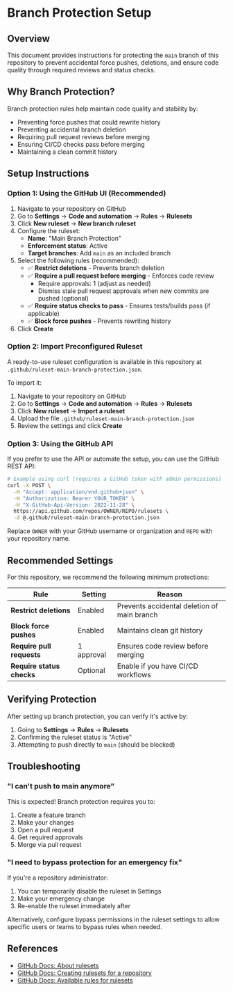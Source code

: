 # Branch Protection Setup

## Overview

This document provides instructions for protecting the `main` branch of this repository to prevent accidental force pushes, deletions, and ensure code quality through required reviews and status checks.

## Why Branch Protection?

Branch protection rules help maintain code quality and stability by:
- Preventing force pushes that could rewrite history
- Preventing accidental branch deletion
- Requiring pull request reviews before merging
- Ensuring CI/CD checks pass before merging
- Maintaining a clean commit history

## Setup Instructions

### Option 1: Using the GitHub UI (Recommended)

1. Navigate to your repository on GitHub
2. Go to **Settings** → **Code and automation** → **Rules** → **Rulesets**
3. Click **New ruleset** → **New branch ruleset**
4. Configure the ruleset:
   - **Name**: "Main Branch Protection"
   - **Enforcement status**: Active
   - **Target branches**: Add `main` as an included branch
5. Select the following rules (recommended):
   - ✅ **Restrict deletions** - Prevents branch deletion
   - ✅ **Require a pull request before merging** - Enforces code review
     - Require approvals: 1 (adjust as needed)
     - Dismiss stale pull request approvals when new commits are pushed (optional)
   - ✅ **Require status checks to pass** - Ensures tests/builds pass (if applicable)
   - ✅ **Block force pushes** - Prevents rewriting history
6. Click **Create**

### Option 2: Import Preconfigured Ruleset

A ready-to-use ruleset configuration is available in this repository at `.github/ruleset-main-branch-protection.json`.

To import it:

1. Navigate to your repository on GitHub
2. Go to **Settings** → **Code and automation** → **Rules** → **Rulesets**
3. Click **New ruleset** → **Import a ruleset**
4. Upload the file `.github/ruleset-main-branch-protection.json`
5. Review the settings and click **Create**

### Option 3: Using the GitHub API

If you prefer to use the API or automate the setup, you can use the GitHub REST API:

```bash
# Example using curl (requires a GitHub token with admin permissions)
curl -X POST \
  -H "Accept: application/vnd.github+json" \
  -H "Authorization: Bearer YOUR_TOKEN" \
  -H "X-GitHub-Api-Version: 2022-11-28" \
  https://api.github.com/repos/OWNER/REPO/rulesets \
  -d @.github/ruleset-main-branch-protection.json
```

Replace `OWNER` with your GitHub username or organization and `REPO` with your repository name.

## Recommended Settings

For this repository, we recommend the following minimum protections:

| Rule | Setting | Reason |
|------|---------|--------|
| **Restrict deletions** | Enabled | Prevents accidental deletion of main branch |
| **Block force pushes** | Enabled | Maintains clean git history |
| **Require pull requests** | 1 approval | Ensures code review before merging |
| **Require status checks** | Optional | Enable if you have CI/CD workflows |

## Verifying Protection

After setting up branch protection, you can verify it's active by:

1. Going to **Settings** → **Rules** → **Rulesets**
2. Confirming the ruleset status is "Active"
3. Attempting to push directly to `main` (should be blocked)

## Troubleshooting

### "I can't push to main anymore"

This is expected! Branch protection requires you to:
1. Create a feature branch
2. Make your changes
3. Open a pull request
4. Get required approvals
5. Merge via pull request

### "I need to bypass protection for an emergency fix"

If you're a repository administrator:
1. You can temporarily disable the ruleset in Settings
2. Make your emergency change
3. Re-enable the ruleset immediately after

Alternatively, configure bypass permissions in the ruleset settings to allow specific users or teams to bypass rules when needed.

## References

- [GitHub Docs: About rulesets](https://docs.github.com/en/repositories/configuring-branches-and-merges-in-your-repository/managing-rulesets/about-rulesets)
- [GitHub Docs: Creating rulesets for a repository](https://docs.github.com/en/repositories/configuring-branches-and-merges-in-your-repository/managing-rulesets/creating-rulesets-for-a-repository)
- [GitHub Docs: Available rules for rulesets](https://docs.github.com/en/repositories/configuring-branches-and-merges-in-your-repository/managing-rulesets/available-rules-for-rulesets)
